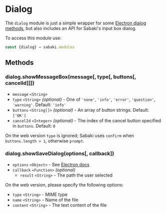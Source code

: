 # Dialog

The `dialog` module is just a simple wrapper for some [Electron dialog methods](https://electron.atom.io/docs/api/dialog/), but also includes an API for Sabaki's input box dialog.

To access this module use:

~~~js
const {dialog} = sabaki.modules
~~~

## Methods

### dialog.showMessageBox(message[, type[, buttons[, cancelId]]])

* `message` `<String>`
* `type` `<String>` *(optional)* - One of `'none'`, `'info'`, `'error'`, `'question'`, `'warning'`. Default: `'info'`
* `buttons` `<String[]>` *(optional)* - An array of button strings. Default: `['OK']`
* `cancelId` `<Integer>` *(optional)* - The index of the cancel button specified in `buttons`. Default: `0`

On the web version `type` is ignored; Sabaki uses `confirm` when `buttons.length > 1`, otherwise `prompt`.

### dialog.showSaveDialog(options[, callback])

* `options` `<Object>` - See [Electron docs](https://electron.atom.io/docs/api/dialog/#dialogshowsavedialogbrowserwindow-options-callback)
* `callback` `<Function>` *(optional)*
    * `result` `<String>` - The path the user selected

On the web version, please specify the following options:

* `type` `<String>` - MIME type
* `name` `<String>` - Name of the file
* `content` `<String>` - The text content of the file
